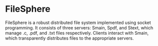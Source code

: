 # FileSphere
FileSphere is a robust distributed file system implemented using socket programming. It consists of three servers: Smain, Spdf, and Stext, which manage .c, .pdf, and .txt files respectively. Clients interact with Smain, which transparently distributes files to the appropriate servers. 
